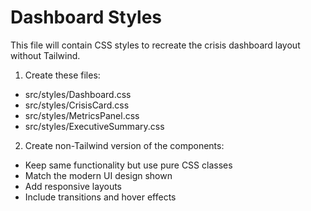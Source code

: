 # Dashboard Styles
This file will contain CSS styles to recreate the crisis dashboard layout without Tailwind.

1. Create these files:
- src/styles/Dashboard.css
- src/styles/CrisisCard.css
- src/styles/MetricsPanel.css
- src/styles/ExecutiveSummary.css

2. Create non-Tailwind version of the components:
- Keep same functionality but use pure CSS classes
- Match the modern UI design shown
- Add responsive layouts
- Include transitions and hover effects